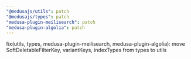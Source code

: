 ```yaml
---
"@medusajs/utils": patch
"@medusajs/types": patch
"medusa-plugin-meilisearch": patch
"medusa-plugin-algolia": patch
---
```


fix(utils, types, medusa-plugin-meilisearch, medusa-plugin-algolia): move SoftDeletableFilterKey, variantKeys, indexTypes from types to utils
